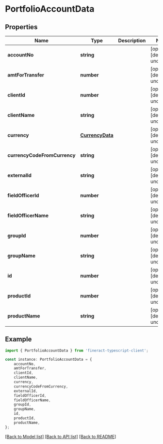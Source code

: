 # PortfolioAccountData


## Properties

Name | Type | Description | Notes
------------ | ------------- | ------------- | -------------
**accountNo** | **string** |  | [optional] [default to undefined]
**amtForTransfer** | **number** |  | [optional] [default to undefined]
**clientId** | **number** |  | [optional] [default to undefined]
**clientName** | **string** |  | [optional] [default to undefined]
**currency** | [**CurrencyData**](CurrencyData.md) |  | [optional] [default to undefined]
**currencyCodeFromCurrency** | **string** |  | [optional] [default to undefined]
**externalId** | **string** |  | [optional] [default to undefined]
**fieldOfficerId** | **number** |  | [optional] [default to undefined]
**fieldOfficerName** | **string** |  | [optional] [default to undefined]
**groupId** | **number** |  | [optional] [default to undefined]
**groupName** | **string** |  | [optional] [default to undefined]
**id** | **number** |  | [optional] [default to undefined]
**productId** | **number** |  | [optional] [default to undefined]
**productName** | **string** |  | [optional] [default to undefined]

## Example

```typescript
import { PortfolioAccountData } from 'fineract-typescript-client';

const instance: PortfolioAccountData = {
    accountNo,
    amtForTransfer,
    clientId,
    clientName,
    currency,
    currencyCodeFromCurrency,
    externalId,
    fieldOfficerId,
    fieldOfficerName,
    groupId,
    groupName,
    id,
    productId,
    productName,
};
```

[[Back to Model list]](../README.md#documentation-for-models) [[Back to API list]](../README.md#documentation-for-api-endpoints) [[Back to README]](../README.md)
